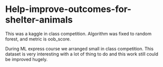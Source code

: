 # Help-improve-outcomes-for-shelter-animals
This was a kaggle in class competition. Algorithm was fixed to random forest, and metric is oob_score.

During ML express course we arranged small in class competition.
This dataset is very interesting with a lot of thing to do and this work still could be improved hugely.

